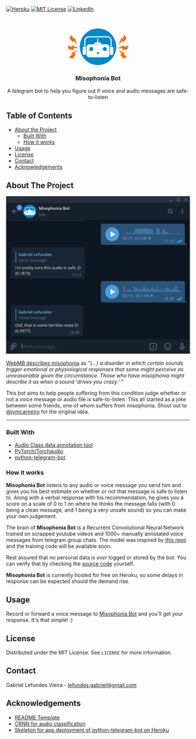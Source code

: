 [![Heroku][heroku-shield]][deployment-url]
[![MIT License][license-shield]][license-url]
[![LinkedIn][linkedin-shield]][linkedin-url]

<br />
<p align="center">
  <a href="https://github.com/glefundes/misophonia-bot">
    <img src="imgs/logo.png" alt="Logo" height="100">
  </a>

  <h3 align="center">Misophonia Bot</h3>

  <p align="center">
A telegram bot to help you figure out if voice and audio messages are safe-to-listen
    <br />

</p>



<!-- TABLE OF CONTENTS -->
## Table of Contents
* [About the Project](#about-the-project)
	* [Built With](#built-with)
	* [How it works](#how-it-works)
* [Usage](#usage)
* [License](#license)
* [Contact](#contact)
* [Acknowledgements](#acknowledgements)


<!-- ABOUT THE PROJECT -->
## About The Project
<p align="center">
    <img src="imgs/sample.png">
</p>

[WebMB describes misophonia](https://www.webmd.com/mental-health/what-is-misophonia#1)  as *"(...) a disorder in which certain sounds trigger emotional or physiological responses that some might perceive as unreasonable given the circumstance. Those who have misophonia might describe it as when a sound 'drives you crazy.' "*

This bot aims to help people suffering from this condition judge whether or not a voice message or audio file is safe-to-listen. This all started as a joke between some friends, one of whom suffers from misophonia. Shout out to [@jvmcarneiro](https://github.com/jvmcarneiro) for the original idea.

----------

### Built With
* [Audio Class data annotation tool](https://github.com/glefundes/audio-class)
* [PyTorch/Torchaudio](https://pytorch.org/)
* [python-telegram-bot](https://github.com/python-telegram-bot/python-telegram-bot)

### How it works
**Misophonia Bot** listens to any audio or voice message you send him and gives you his best estimate on whether or not that message is safe to listen to.
Along with a verbal response with his recommendation, he gives you a score on a scale of 0 to 1 on where he thinks the message falls (with 0 being a clean message, and 1 being a very unsafe sound) so you can make your own judgement.

The brain of **Misophonia Bot** is a Recurrent Convolutional Neural Network trained on scrapped youtube videos and 1000+ manually annotated voice messages from telegram group chats. The model was inspired by [this repo](https://github.com/ksanjeevan/crnn-audio-classification) and the training code will be available soon.

Rest assured that no personal data is *ever* logged or stored by the bot.  You can verify that by checking the [source code](https://github.com/glefundes/misophonia-bot/blob/master/bot.py) yourself. 

**Misophonia Bot** is currently hosted for free on Heroku, so some delays in response can be expected should the demand rise.

<!-- GETTING STARTED -->
## Usage
Record or forward a voice message to [Misophonia Bot](https://t.me/misophonia_bot) and you'll get your response. It's that simple! :)

<!-- LICENSE -->
## License

Distributed under the MIT License. See `LICENSE` for more information.



<!-- CONTACT -->
## Contact

Gabriel Lefundes Vieira - lefundes.gabriel@gmail.com

<!-- ACKNOWLEDGEMENTS -->
## Acknowledgements

* [README Template](https://github.com/othneildrew/Best-README-Template)
* [CRNN for audio classification](https://github.com/ksanjeevan/crnn-audio-classification)
* [Skeleton for app deployment of python-telegram-bot on Heroku](https://github.com/Eldinnie/ptb-heroku-skeleton)





<!-- MARKDOWN LINKS & IMAGES -->
<!-- https://www.markdownguide.org/basic-syntax/#reference-style-links -->
[stars-shield]: https://img.shields.io/github/stars/github_username/repo.svg?style=flat-squarehttps://img.shields.io/appveyor/build/glefundes/misophonia-botz
[stars-url]: https://github.com/github_username/repo/stargazers

[license-shield]: https://img.shields.io/github/license/glefundes/misophonia-bot.svg?style=flat-square
[license-url]: https://github.com/glefundes/misophonia-bot/blob/master/LICENSE

[linkedin-shield]: https://img.shields.io/badge/-LinkedIn-black.svg?style=flat-square&logo=linkedin&colorB=555
[linkedin-url]: https://www.linkedin.com/in/glefundes/

[heroku-shield]:https://img.shields.io/badge/Heroku-deployed-blueviolet?style=flat-square&logo=heroku
[deployment-url]:https://github.com/glefundes/misophonia-bot/deployments
